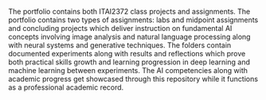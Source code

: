 The portfolio contains both ITAI2372 class projects and assignments. The portfolio contains two types of assignments: labs and midpoint assignments and concluding projects which deliver instruction on fundamental AI concepts involving image analysis and natural language processing along with neural systems and generative techniques. The folders contain documented experiments along with results and reflections which prove both practical skills growth and learning progression in deep learning and machine learning between experiments. The AI competencies along with academic progress get showcased through this repository while it functions as a professional academic record.
